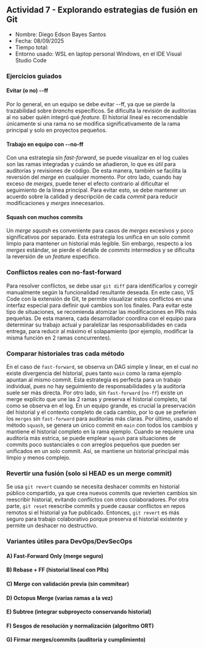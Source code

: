 ## Actividad 7 - Explorando estrategias de fusión en Git

-   Nombre: Diego Edson Bayes Santos
-   Fecha: 08/09/2025
-   Tiempo total:
-   Entorno usado: WSL en laptop personal Windows, en el IDE Visual Studio Code

### Ejercicios guiados

#### Evitar (o no) --ff

<!-- ¿Cuándo evitarías --ff en un equipo y por qué? -->

Por lo general, en un equipo se debe evitar --ff, ya que se pierde la trazabilidad sobre _branchs_ específicos. Se dificulta la revisión de auditorías al no saber quién integró qué _feature_. El historial lineal es recomendable únicamente si una rama no se modifica significativamente de la rama principal y solo en proyectos pequeños.

#### Trabajo en equipo con --no-ff

<!-- ¿Qué ventajas de trazabilidad aporta? ¿Qué problemas surgen con exceso de merges -->

Con una estrategia sin _fast-forward_, se puede visualizar en el log cuáles son las ramas integradas y cuándo se añadieron, lo que es útil para auditorías y revisiones de código. De esta manera, también se facilita la reversión del _merge_ en cualquier momento. Por otro lado, cuando hay exceso de _merges_, puede tener el efecto contrario al dificultar el seguimiento de la línea principal. Para evitar esto, se debe mantener un acuerdo sobre la calidad y descripción de cada _commit_ para reducir modificaciones y _merges_ innecesarios.

#### Squash con muchos commits

<!-- ¿Cuándo conviene? ¿Qué se pierde respecto a merges estándar? -->

Un _merge squash_ es conveniente para casos de _merges_ excesivos y poco significativos por separado. Esta estrategia los unifica en un solo commit limpio para mantener un historial más legible. Sin embargo, respecto a los _merges_ estándar, se pierde el detalle de _commits_ intermedios y se dificulta la reversión de un _feature_ específico.

### Conflictos reales con no-fast-forward

<!-- ¿Qué pasos adicionales hiciste para resolverlo?
¿Qué prácticas (convenciones, PRs pequeñas, tests) lo evitarían? -->

Para resolver conflictos, se debe usar `git diff` para identificarlos y corregir manualmente según la funcionalidad resultante deseada. En este caso, VS Code con la extensión de Git, te permite visualizar estos conflictos en una interfaz especial para definir qué cambios son los finales. Para evitar este tipo de situaciones, se recomienda atomizar las modificaciones en PRs más pequeñas. De esta manera, cada desarrollador coordina con el equipo para determinar su trabajo actual y paralelizar las responsabilidades en cada entrega, para reducir al máximo el solapamiento (por ejemplo, modificar la misma función en 2 ramas concurrentes).

### Comparar historiales tras cada método

<!-- ¿Cómo se ve el DAG en cada caso?
¿Qué método prefieres para: trabajo individual, equipo grande, repos con auditoría estricta? -->

En el caso de `fast-forward`, se observa un DAG simple y linear, en el cual no existe divergencia del historial, pues tanto `main` como la rama ejemplo apuntan al mismo commit. Esta estrategia es perfecta para un trabajo individual, pues no hay seguimiento de responsabilidades y la auditoría suele ser más directa. Por otro lado, sin `fast-forward` (`no-ff`) existe un merge explícito que une las 2 ramas y preserva el historial completo, tal como se observa en el log. En un equipo grande, es crucial la preservación del historial y el contexto completo de cada cambio, por lo que se preferien los `merges` sin `fast-forward` para auditorías más claras. Por último, usando el método `squash`, se genera un único commit en `main` con todos los cambios y mantiene el historial completo en la rama ejemplo. Cuando se requiere una auditoría más estrica, se puede emplear `squash` para situaciones de commits poco sustanciales o con arreglos pequeños que pueden ser unificados en un solo commit. Así, se mantiene un historial principal más limpio y menos complejo.

### Revertir una fusión (solo si HEAD es un merge commit)

Se usa `git revert` cuando se necesita deshacer commits en historial público compartido, ya que crea nuevos commits que revierten cambios sin reescribir historial, evitando conflictos con otros colaboradores. Por otra parte, `git reset` reescribe commits y puede causar conflictos en repos remotos si el historial ya fue publicado. Entonces, `git revert` es más seguro para trabajo colaborativo porque preserva el historial existente y permite un deshacer no destructivo.

### Variantes útiles para DevOps/DevSecOps

#### A) Fast-Forward Only (merge seguro)

#### B) Rebase + FF (historial lineal con PRs)

#### C) Merge con validación previa (sin commitear)

#### D) Octopus Merge (varias ramas a la vez)

#### E) Subtree (integrar subproyecto conservando historial)

#### F) Sesgos de resolución y normalización (algoritmo ORT)

#### G) Firmar merges/commits (auditoría y cumplimiento)
